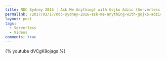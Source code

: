 ```yaml
---
title: NDC Sydney 2016 | Ask Me Anything! with Gojko Adzic (Serverless Architectures)
permalink: /2017/03/17/ndc-sydney-2016-ask-me-anything-with-gojko-adzic-serverless-architectures/
layout: post
tags:
  - Serverless
  - Videos
comments: true
---
```


{% youtube dVCgK8ojags %}
